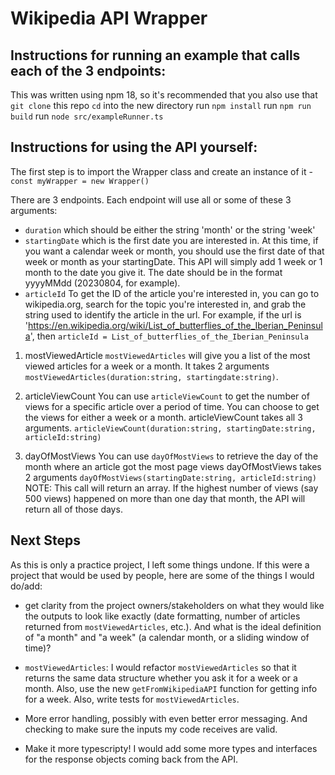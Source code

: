 # Wikipedia API Wrapper

## Instructions for running an example that calls each of the 3 endpoints:
This was written using npm 18, so it's recommended that you also use that
`git clone` this repo
`cd` into the new directory
run `npm install`
run `npm run build`
run `node src/exampleRunner.ts`

## Instructions for using the API yourself:
The first step is to import the Wrapper class and create an instance of it - `const myWrapper = new Wrapper()`

There are 3 endpoints.
Each endpoint will use all or some of these 3 arguments:
- `duration` which should be either the string 'month' or the string 'week'
- `startingDate` which is the first date you are interested in. At this time, if you want a calendar week or month, you should use the first date of that week or month as your startingDate. This API will simply add 1 week or 1 month to the date you give it. The date should be in the format yyyyMMdd (20230804, for example).
- `articleId` To get the ID of the article you're interested in, you can go to wikipedia.org, search for the topic you're interested in, and grab the string used to identify the article in the url. For example, if the url is 'https://en.wikipedia.org/wiki/List_of_butterflies_of_the_Iberian_Peninsula', then `articleId = List_of_butterflies_of_the_Iberian_Peninsula`

1. mostViewedArticle
`mostViewedArticles` will give you a list of the most viewed articles for a week or a month.
It takes 2 arguments `mostViewedArticles(duration:string, startingdate:string)`.

2. articleViewCount
You can use `articleViewCount` to get the number of views for a specific article over a period of time. You can choose to get the views for either a week or a month.
articleViewCount takes all 3 arguments.
`articleViewCount(duration:string, startingDate:string, articleId:string)` 

3. dayOfMostViews
You can use `dayOfMostViews` to retrieve the day of the month where an article got the most page views
dayOfMostViews takes 2 arguments `dayOfMostViews(startingDate:string, articleId:string)`
NOTE: This call will return an array. If the highest number of views (say 500 views) happened on more than one day that month, the API will return all of those days.

## Next Steps
As this is only a practice project, I left some things undone.
If this were a project that would be used by people, here are some of the things I would do/add:

- get clarity from the project owners/stakeholders on what they would like the outputs to look like exactly (date formatting, number of articles returned from `mostViewedArticles`, etc.). And what is the ideal definition of "a month" and "a week" (a calendar month, or a sliding window of time)?

- `mostViewedArticles`: I would refactor `mostViewedArticles` so that it returns the same data structure whether you ask it for a week or a month. Also, use the new `getFromWikipediaAPI` function for getting info for a week. Also, write tests for `mostViewedArticles`.

- More error handling, possibly with even better error messaging. And checking to make sure the inputs my code receives are valid.

- Make it more typescripty! I would add some more types and interfaces for the response objects coming back from the API.